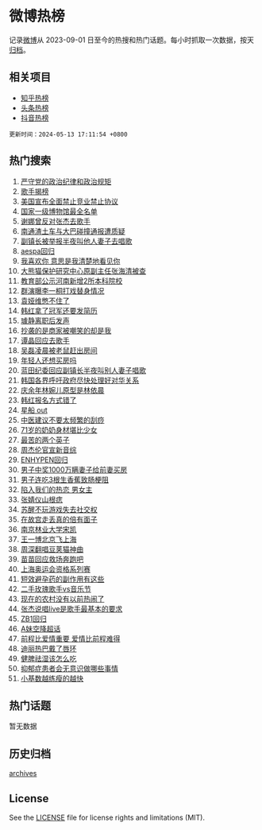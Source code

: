 # 微博热榜

记录[微博](https://www.weibo.com)从 2023-09-01 日至今的热搜和热门话题。每小时抓取一次数据，按天[归档](archives)。

## 相关项目

- [知乎热榜](https://github.com/hotarchive/zhihu)
- [头条热榜](https://github.com/hotarchive/toutiao)
- [抖音热榜](https://github.com/hotarchive/douyin)


`更新时间：2024-05-13 17:11:54 +0800`

## 热门搜索

1. [严守党的政治纪律和政治规矩](https://m.weibo.cn/search?containerid=100103type%3D1%26t%3D10%26q%3D%23%E4%B8%A5%E5%AE%88%E5%85%9A%E7%9A%84%E6%94%BF%E6%B2%BB%E7%BA%AA%E5%BE%8B%E5%92%8C%E6%94%BF%E6%B2%BB%E8%A7%84%E7%9F%A9%23&stream_entry_id=51&isnewpage=1&extparam=seat%3D1%26pos%3D0%26filter_type%3Drealtimehot%26stream_entry_id%3D51%26c_type%3D51%26dgr%3D0%26q%3D%2523%25E4%25B8%25A5%25E5%25AE%2588%25E5%2585%259A%25E7%259A%2584%25E6%2594%25BF%25E6%25B2%25BB%25E7%25BA%25AA%25E5%25BE%258B%25E5%2592%258C%25E6%2594%25BF%25E6%25B2%25BB%25E8%25A7%2584%25E7%259F%25A9%2523%26cate%3D10103%26display_time%3D1715591513%26pre_seqid%3D171559151350205550162)
1. [歌手揭榜](https://m.weibo.cn/search?containerid=100103type%3D1%26t%3D10%26q%3D%E6%AD%8C%E6%89%8B%E6%8F%AD%E6%A6%9C&stream_entry_id=31&isnewpage=1&extparam=seat%3D1%26band_rank%3D1%26filter_type%3Drealtimehot%26q%3D%25E6%25AD%258C%25E6%2589%258B%25E6%258F%25AD%25E6%25A6%259C%26dgr%3D0%26cate%3D5001%26flag%3D1%26stream_entry_id%3D31%26pos%3D0%26realpos%3D1%26c_type%3D31%26lcate%3D5001%26display_time%3D1715591513%26pre_seqid%3D171559151350205550162)
1. [美国宣布全面禁止竞业禁止协议](https://m.weibo.cn/search?containerid=100103type%3D1%26t%3D10%26q%3D%23%E7%BE%8E%E5%9B%BD%E5%AE%A3%E5%B8%83%E5%85%A8%E9%9D%A2%E7%A6%81%E6%AD%A2%E7%AB%9E%E4%B8%9A%E7%A6%81%E6%AD%A2%E5%8D%8F%E8%AE%AE%23&stream_entry_id=31&isnewpage=1&extparam=seat%3D1%26band_rank%3D2%26filter_type%3Drealtimehot%26q%3D%2523%25E7%25BE%258E%25E5%259B%25BD%25E5%25AE%25A3%25E5%25B8%2583%25E5%2585%25A8%25E9%259D%25A2%25E7%25A6%2581%25E6%25AD%25A2%25E7%25AB%259E%25E4%25B8%259A%25E7%25A6%2581%25E6%25AD%25A2%25E5%258D%258F%25E8%25AE%25AE%2523%26dgr%3D0%26cate%3D5001%26flag%3D1%26stream_entry_id%3D31%26pos%3D1%26realpos%3D2%26c_type%3D31%26lcate%3D5001%26display_time%3D1715591513%26pre_seqid%3D171559151350205550162)
1. [国家一级博物馆最全名单](https://m.weibo.cn/search?containerid=100103type%3D1%26t%3D10%26q%3D%23%E5%9B%BD%E5%AE%B6%E4%B8%80%E7%BA%A7%E5%8D%9A%E7%89%A9%E9%A6%86%E6%9C%80%E5%85%A8%E5%90%8D%E5%8D%95%23&stream_entry_id=31&isnewpage=1&extparam=seat%3D1%26band_rank%3D3%26filter_type%3Drealtimehot%26q%3D%2523%25E5%259B%25BD%25E5%25AE%25B6%25E4%25B8%2580%25E7%25BA%25A7%25E5%258D%259A%25E7%2589%25A9%25E9%25A6%2586%25E6%259C%2580%25E5%2585%25A8%25E5%2590%258D%25E5%258D%2595%2523%26dgr%3D0%26cate%3D5001%26flag%3D1%26stream_entry_id%3D31%26pos%3D2%26realpos%3D3%26c_type%3D31%26lcate%3D5001%26display_time%3D1715591513%26pre_seqid%3D171559151350205550162)
1. [谢娜曾反对张杰去歌手](https://m.weibo.cn/search?containerid=100103type%3D1%26t%3D10%26q%3D%23%E8%B0%A2%E5%A8%9C%E6%9B%BE%E5%8F%8D%E5%AF%B9%E5%BC%A0%E6%9D%B0%E5%8E%BB%E6%AD%8C%E6%89%8B%23&stream_entry_id=31&isnewpage=1&extparam=seat%3D1%26band_rank%3D4%26filter_type%3Drealtimehot%26q%3D%2523%25E8%25B0%25A2%25E5%25A8%259C%25E6%259B%25BE%25E5%258F%258D%25E5%25AF%25B9%25E5%25BC%25A0%25E6%259D%25B0%25E5%258E%25BB%25E6%25AD%258C%25E6%2589%258B%2523%26dgr%3D0%26cate%3D5001%26flag%3D16%26stream_entry_id%3D31%26pos%3D3%26realpos%3D4%26c_type%3D31%26lcate%3D5001%26display_time%3D1715591513%26pre_seqid%3D171559151350205550162)
1. [南通渣土车与大巴碰撞通报遭质疑](https://m.weibo.cn/search?containerid=100103type%3D1%26t%3D10%26q%3D%23%E5%8D%97%E9%80%9A%E6%B8%A3%E5%9C%9F%E8%BD%A6%E4%B8%8E%E5%A4%A7%E5%B7%B4%E7%A2%B0%E6%92%9E%E9%80%9A%E6%8A%A5%E9%81%AD%E8%B4%A8%E7%96%91%23&stream_entry_id=31&isnewpage=1&extparam=seat%3D1%26band_rank%3D5%26filter_type%3Drealtimehot%26q%3D%2523%25E5%258D%2597%25E9%2580%259A%25E6%25B8%25A3%25E5%259C%259F%25E8%25BD%25A6%25E4%25B8%258E%25E5%25A4%25A7%25E5%25B7%25B4%25E7%25A2%25B0%25E6%2592%259E%25E9%2580%259A%25E6%258A%25A5%25E9%2581%25AD%25E8%25B4%25A8%25E7%2596%2591%2523%26dgr%3D0%26cate%3D5001%26flag%3D1%26stream_entry_id%3D31%26pos%3D4%26realpos%3D5%26c_type%3D31%26lcate%3D5001%26display_time%3D1715591513%26pre_seqid%3D171559151350205550162)
1. [副镇长被举报半夜叫他人妻子去唱歌](https://m.weibo.cn/search?containerid=100103type%3D1%26t%3D10%26q%3D%23%E5%89%AF%E9%95%87%E9%95%BF%E8%A2%AB%E4%B8%BE%E6%8A%A5%E5%8D%8A%E5%A4%9C%E5%8F%AB%E4%BB%96%E4%BA%BA%E5%A6%BB%E5%AD%90%E5%8E%BB%E5%94%B1%E6%AD%8C%23&stream_entry_id=31&isnewpage=1&extparam=seat%3D1%26band_rank%3D6%26filter_type%3Drealtimehot%26q%3D%2523%25E5%2589%25AF%25E9%2595%2587%25E9%2595%25BF%25E8%25A2%25AB%25E4%25B8%25BE%25E6%258A%25A5%25E5%258D%258A%25E5%25A4%259C%25E5%258F%25AB%25E4%25BB%2596%25E4%25BA%25BA%25E5%25A6%25BB%25E5%25AD%2590%25E5%258E%25BB%25E5%2594%25B1%25E6%25AD%258C%2523%26dgr%3D0%26cate%3D5001%26flag%3D0%26stream_entry_id%3D31%26pos%3D5%26realpos%3D6%26c_type%3D31%26lcate%3D5001%26display_time%3D1715591513%26pre_seqid%3D171559151350205550162)
1. [aespa回归](https://m.weibo.cn/search?containerid=100103type%3D1%26t%3D10%26q%3Daespa%E5%9B%9E%E5%BD%92&stream_entry_id=31&isnewpage=1&extparam=seat%3D1%26band_rank%3D7%26filter_type%3Drealtimehot%26q%3Daespa%25E5%259B%259E%25E5%25BD%2592%26dgr%3D0%26cate%3D5001%26flag%3D1%26stream_entry_id%3D31%26pos%3D6%26realpos%3D7%26c_type%3D31%26lcate%3D5001%26display_time%3D1715591513%26pre_seqid%3D171559151350205550162)
1. [我喜欢你 意思是我清楚地看见你](https://m.weibo.cn/search?containerid=100103type%3D1%26t%3D10%26q%3D%E6%88%91%E5%96%9C%E6%AC%A2%E4%BD%A0+%E6%84%8F%E6%80%9D%E6%98%AF%E6%88%91%E6%B8%85%E6%A5%9A%E5%9C%B0%E7%9C%8B%E8%A7%81%E4%BD%A0&stream_entry_id=31&isnewpage=1&extparam=seat%3D1%26band_rank%3D8%26filter_type%3Drealtimehot%26q%3D%25E6%2588%2591%25E5%2596%259C%25E6%25AC%25A2%25E4%25BD%25A0%2520%25E6%2584%258F%25E6%2580%259D%25E6%2598%25AF%25E6%2588%2591%25E6%25B8%2585%25E6%25A5%259A%25E5%259C%25B0%25E7%259C%258B%25E8%25A7%2581%25E4%25BD%25A0%26dgr%3D0%26cate%3D5001%26flag%3D1%26stream_entry_id%3D31%26pos%3D7%26realpos%3D8%26c_type%3D31%26lcate%3D5001%26display_time%3D1715591513%26pre_seqid%3D171559151350205550162)
1. [大熊猫保护研究中心原副主任张海清被查](https://m.weibo.cn/search?containerid=100103type%3D1%26t%3D10%26q%3D%23%E5%A4%A7%E7%86%8A%E7%8C%AB%E4%BF%9D%E6%8A%A4%E7%A0%94%E7%A9%B6%E4%B8%AD%E5%BF%83%E5%8E%9F%E5%89%AF%E4%B8%BB%E4%BB%BB%E5%BC%A0%E6%B5%B7%E6%B8%85%E8%A2%AB%E6%9F%A5%23&stream_entry_id=31&isnewpage=1&extparam=seat%3D1%26band_rank%3D9%26filter_type%3Drealtimehot%26q%3D%2523%25E5%25A4%25A7%25E7%2586%258A%25E7%258C%25AB%25E4%25BF%259D%25E6%258A%25A4%25E7%25A0%2594%25E7%25A9%25B6%25E4%25B8%25AD%25E5%25BF%2583%25E5%258E%259F%25E5%2589%25AF%25E4%25B8%25BB%25E4%25BB%25BB%25E5%25BC%25A0%25E6%25B5%25B7%25E6%25B8%2585%25E8%25A2%25AB%25E6%259F%25A5%2523%26dgr%3D0%26cate%3D5001%26flag%3D1%26stream_entry_id%3D31%26pos%3D8%26realpos%3D9%26c_type%3D31%26lcate%3D5001%26display_time%3D1715591513%26pre_seqid%3D171559151350205550162)
1. [教育部公示河南新增2所本科院校](https://m.weibo.cn/search?containerid=100103type%3D1%26t%3D10%26q%3D%23%E6%95%99%E8%82%B2%E9%83%A8%E5%85%AC%E7%A4%BA%E6%B2%B3%E5%8D%97%E6%96%B0%E5%A2%9E2%E6%89%80%E6%9C%AC%E7%A7%91%E9%99%A2%E6%A0%A1%23&stream_entry_id=31&isnewpage=1&extparam=seat%3D1%26band_rank%3D10%26filter_type%3Drealtimehot%26q%3D%2523%25E6%2595%2599%25E8%2582%25B2%25E9%2583%25A8%25E5%2585%25AC%25E7%25A4%25BA%25E6%25B2%25B3%25E5%258D%2597%25E6%2596%25B0%25E5%25A2%259E2%25E6%2589%2580%25E6%259C%25AC%25E7%25A7%2591%25E9%2599%25A2%25E6%25A0%25A1%2523%26dgr%3D0%26cate%3D5001%26flag%3D32768%26stream_entry_id%3D31%26pos%3D9%26realpos%3D10%26c_type%3D31%26lcate%3D5001%26display_time%3D1715591513%26pre_seqid%3D171559151350205550162)
1. [群演曝李一桐打戏替身情况](https://m.weibo.cn/search?containerid=100103type%3D1%26t%3D10%26q%3D%23%E7%BE%A4%E6%BC%94%E6%9B%9D%E6%9D%8E%E4%B8%80%E6%A1%90%E6%89%93%E6%88%8F%E6%9B%BF%E8%BA%AB%E6%83%85%E5%86%B5%23&stream_entry_id=31&isnewpage=1&extparam=seat%3D1%26band_rank%3D11%26filter_type%3Drealtimehot%26q%3D%2523%25E7%25BE%25A4%25E6%25BC%2594%25E6%259B%259D%25E6%259D%258E%25E4%25B8%2580%25E6%25A1%2590%25E6%2589%2593%25E6%2588%258F%25E6%259B%25BF%25E8%25BA%25AB%25E6%2583%2585%25E5%2586%25B5%2523%26dgr%3D0%26cate%3D5001%26flag%3D1%26stream_entry_id%3D31%26pos%3D10%26realpos%3D11%26c_type%3D31%26lcate%3D5001%26display_time%3D1715591513%26pre_seqid%3D171559151350205550162)
1. [袁娅维憋不住了](https://m.weibo.cn/search?containerid=100103type%3D1%26t%3D10%26q%3D%E8%A2%81%E5%A8%85%E7%BB%B4%E6%86%8B%E4%B8%8D%E4%BD%8F%E4%BA%86&stream_entry_id=31&isnewpage=1&extparam=seat%3D1%26band_rank%3D12%26filter_type%3Drealtimehot%26q%3D%25E8%25A2%2581%25E5%25A8%2585%25E7%25BB%25B4%25E6%2586%258B%25E4%25B8%258D%25E4%25BD%258F%25E4%25BA%2586%26dgr%3D0%26cate%3D5001%26flag%3D1%26stream_entry_id%3D31%26pos%3D11%26realpos%3D12%26c_type%3D31%26lcate%3D5001%26display_time%3D1715591513%26pre_seqid%3D171559151350205550162)
1. [韩红拿了冠军还要发简历](https://m.weibo.cn/search?containerid=100103type%3D1%26t%3D10%26q%3D%23%E9%9F%A9%E7%BA%A2%E6%8B%BF%E4%BA%86%E5%86%A0%E5%86%9B%E8%BF%98%E8%A6%81%E5%8F%91%E7%AE%80%E5%8E%86%23&stream_entry_id=31&isnewpage=1&extparam=seat%3D1%26band_rank%3D13%26filter_type%3Drealtimehot%26q%3D%2523%25E9%259F%25A9%25E7%25BA%25A2%25E6%258B%25BF%25E4%25BA%2586%25E5%2586%25A0%25E5%2586%259B%25E8%25BF%2598%25E8%25A6%2581%25E5%258F%2591%25E7%25AE%2580%25E5%258E%2586%2523%26dgr%3D0%26cate%3D5001%26flag%3D1%26stream_entry_id%3D31%26pos%3D12%26realpos%3D13%26c_type%3D31%26lcate%3D5001%26display_time%3D1715591513%26pre_seqid%3D171559151350205550162)
1. [璩静离职后发声](https://m.weibo.cn/search?containerid=100103type%3D1%26t%3D10%26q%3D%23%E7%92%A9%E9%9D%99%E7%A6%BB%E8%81%8C%E5%90%8E%E5%8F%91%E5%A3%B0%23&stream_entry_id=31&isnewpage=1&extparam=seat%3D1%26band_rank%3D14%26filter_type%3Drealtimehot%26q%3D%2523%25E7%2592%25A9%25E9%259D%2599%25E7%25A6%25BB%25E8%2581%258C%25E5%2590%258E%25E5%258F%2591%25E5%25A3%25B0%2523%26dgr%3D0%26cate%3D5001%26flag%3D1%26stream_entry_id%3D31%26pos%3D13%26realpos%3D14%26c_type%3D31%26lcate%3D5001%26display_time%3D1715591513%26pre_seqid%3D171559151350205550162)
1. [抄袭的是商家被嘲笑的却是我](https://m.weibo.cn/search?containerid=100103type%3D1%26t%3D10%26q%3D%23%E6%8A%84%E8%A2%AD%E7%9A%84%E6%98%AF%E5%95%86%E5%AE%B6%E8%A2%AB%E5%98%B2%E7%AC%91%E7%9A%84%E5%8D%B4%E6%98%AF%E6%88%91%23&stream_entry_id=31&isnewpage=1&extparam=seat%3D1%26band_rank%3D15%26filter_type%3Drealtimehot%26q%3D%2523%25E6%258A%2584%25E8%25A2%25AD%25E7%259A%2584%25E6%2598%25AF%25E5%2595%2586%25E5%25AE%25B6%25E8%25A2%25AB%25E5%2598%25B2%25E7%25AC%2591%25E7%259A%2584%25E5%258D%25B4%25E6%2598%25AF%25E6%2588%2591%2523%26dgr%3D0%26cate%3D5001%26flag%3D1%26stream_entry_id%3D31%26pos%3D14%26realpos%3D15%26c_type%3D31%26lcate%3D5001%26display_time%3D1715591513%26pre_seqid%3D171559151350205550162)
1. [谭晶回应去歌手](https://m.weibo.cn/search?containerid=100103type%3D1%26t%3D10%26q%3D%23%E8%B0%AD%E6%99%B6%E5%9B%9E%E5%BA%94%E5%8E%BB%E6%AD%8C%E6%89%8B%23&stream_entry_id=31&isnewpage=1&extparam=seat%3D1%26band_rank%3D16%26filter_type%3Drealtimehot%26q%3D%2523%25E8%25B0%25AD%25E6%2599%25B6%25E5%259B%259E%25E5%25BA%2594%25E5%258E%25BB%25E6%25AD%258C%25E6%2589%258B%2523%26dgr%3D0%26cate%3D5001%26flag%3D2%26stream_entry_id%3D31%26pos%3D15%26realpos%3D16%26c_type%3D31%26lcate%3D5001%26display_time%3D1715591513%26pre_seqid%3D171559151350205550162)
1. [吴磊凌晨被老鼠赶出房间](https://m.weibo.cn/search?containerid=100103type%3D1%26t%3D10%26q%3D%23%E5%90%B4%E7%A3%8A%E5%87%8C%E6%99%A8%E8%A2%AB%E8%80%81%E9%BC%A0%E8%B5%B6%E5%87%BA%E6%88%BF%E9%97%B4%23&stream_entry_id=31&isnewpage=1&extparam=seat%3D1%26band_rank%3D17%26filter_type%3Drealtimehot%26q%3D%2523%25E5%2590%25B4%25E7%25A3%258A%25E5%2587%258C%25E6%2599%25A8%25E8%25A2%25AB%25E8%2580%2581%25E9%25BC%25A0%25E8%25B5%25B6%25E5%2587%25BA%25E6%2588%25BF%25E9%2597%25B4%2523%26dgr%3D0%26cate%3D5001%26flag%3D1%26stream_entry_id%3D31%26pos%3D16%26realpos%3D17%26c_type%3D31%26lcate%3D5001%26display_time%3D1715591513%26pre_seqid%3D171559151350205550162)
1. [年轻人还想买房吗](https://m.weibo.cn/search?containerid=100103type%3D1%26t%3D10%26q%3D%23%E5%B9%B4%E8%BD%BB%E4%BA%BA%E8%BF%98%E6%83%B3%E4%B9%B0%E6%88%BF%E5%90%97%23&stream_entry_id=31&isnewpage=1&extparam=seat%3D1%26band_rank%3D18%26filter_type%3Drealtimehot%26q%3D%2523%25E5%25B9%25B4%25E8%25BD%25BB%25E4%25BA%25BA%25E8%25BF%2598%25E6%2583%25B3%25E4%25B9%25B0%25E6%2588%25BF%25E5%2590%2597%2523%26dgr%3D0%26cate%3D5001%26flag%3D0%26stream_entry_id%3D31%26pos%3D17%26realpos%3D18%26c_type%3D31%26lcate%3D5001%26display_time%3D1715591513%26pre_seqid%3D171559151350205550162)
1. [蓝田纪委回应副镇长半夜叫别人妻子唱歌](https://m.weibo.cn/search?containerid=100103type%3D1%26t%3D10%26q%3D%23%E8%93%9D%E7%94%B0%E7%BA%AA%E5%A7%94%E5%9B%9E%E5%BA%94%E5%89%AF%E9%95%87%E9%95%BF%E5%8D%8A%E5%A4%9C%E5%8F%AB%E5%88%AB%E4%BA%BA%E5%A6%BB%E5%AD%90%E5%94%B1%E6%AD%8C%23&stream_entry_id=31&isnewpage=1&extparam=seat%3D1%26band_rank%3D19%26filter_type%3Drealtimehot%26q%3D%2523%25E8%2593%259D%25E7%2594%25B0%25E7%25BA%25AA%25E5%25A7%2594%25E5%259B%259E%25E5%25BA%2594%25E5%2589%25AF%25E9%2595%2587%25E9%2595%25BF%25E5%258D%258A%25E5%25A4%259C%25E5%258F%25AB%25E5%2588%25AB%25E4%25BA%25BA%25E5%25A6%25BB%25E5%25AD%2590%25E5%2594%25B1%25E6%25AD%258C%2523%26dgr%3D0%26cate%3D5001%26flag%3D1%26stream_entry_id%3D31%26pos%3D18%26realpos%3D19%26c_type%3D31%26lcate%3D5001%26display_time%3D1715591513%26pre_seqid%3D171559151350205550162)
1. [韩国各界呼吁政府尽快处理好对华关系](https://m.weibo.cn/search?containerid=100103type%3D1%26t%3D10%26q%3D%23%E9%9F%A9%E5%9B%BD%E5%90%84%E7%95%8C%E5%91%BC%E5%90%81%E6%94%BF%E5%BA%9C%E5%B0%BD%E5%BF%AB%E5%A4%84%E7%90%86%E5%A5%BD%E5%AF%B9%E5%8D%8E%E5%85%B3%E7%B3%BB%23&stream_entry_id=31&isnewpage=1&extparam=seat%3D1%26band_rank%3D20%26filter_type%3Drealtimehot%26q%3D%2523%25E9%259F%25A9%25E5%259B%25BD%25E5%2590%2584%25E7%2595%258C%25E5%2591%25BC%25E5%2590%2581%25E6%2594%25BF%25E5%25BA%259C%25E5%25B0%25BD%25E5%25BF%25AB%25E5%25A4%2584%25E7%2590%2586%25E5%25A5%25BD%25E5%25AF%25B9%25E5%258D%258E%25E5%2585%25B3%25E7%25B3%25BB%2523%26dgr%3D0%26cate%3D5001%26flag%3D0%26stream_entry_id%3D31%26pos%3D19%26realpos%3D20%26c_type%3D31%26lcate%3D5001%26display_time%3D1715591513%26pre_seqid%3D171559151350205550162)
1. [庆余年林婉儿原型是林依晨](https://m.weibo.cn/search?containerid=100103type%3D1%26t%3D10%26q%3D%23%E5%BA%86%E4%BD%99%E5%B9%B4%E6%9E%97%E5%A9%89%E5%84%BF%E5%8E%9F%E5%9E%8B%E6%98%AF%E6%9E%97%E4%BE%9D%E6%99%A8%23&stream_entry_id=31&isnewpage=1&extparam=seat%3D1%26band_rank%3D21%26filter_type%3Drealtimehot%26q%3D%2523%25E5%25BA%2586%25E4%25BD%2599%25E5%25B9%25B4%25E6%259E%2597%25E5%25A9%2589%25E5%2584%25BF%25E5%258E%259F%25E5%259E%258B%25E6%2598%25AF%25E6%259E%2597%25E4%25BE%259D%25E6%2599%25A8%2523%26dgr%3D0%26cate%3D5001%26flag%3D0%26stream_entry_id%3D31%26pos%3D20%26realpos%3D21%26c_type%3D31%26lcate%3D5001%26display_time%3D1715591513%26pre_seqid%3D171559151350205550162)
1. [韩红报名方式错了](https://m.weibo.cn/search?containerid=100103type%3D1%26t%3D10%26q%3D%23%E9%9F%A9%E7%BA%A2%E6%8A%A5%E5%90%8D%E6%96%B9%E5%BC%8F%E9%94%99%E4%BA%86%23&stream_entry_id=31&isnewpage=1&extparam=seat%3D1%26band_rank%3D22%26filter_type%3Drealtimehot%26q%3D%2523%25E9%259F%25A9%25E7%25BA%25A2%25E6%258A%25A5%25E5%2590%258D%25E6%2596%25B9%25E5%25BC%258F%25E9%2594%2599%25E4%25BA%2586%2523%26dgr%3D0%26cate%3D5001%26flag%3D2%26stream_entry_id%3D31%26pos%3D21%26realpos%3D22%26c_type%3D31%26lcate%3D5001%26display_time%3D1715591513%26pre_seqid%3D171559151350205550162)
1. [星船 out](https://m.weibo.cn/search?containerid=100103type%3D1%26t%3D10%26q%3D%E6%98%9F%E8%88%B9+out&stream_entry_id=31&isnewpage=1&extparam=seat%3D1%26band_rank%3D23%26filter_type%3Drealtimehot%26q%3D%25E6%2598%259F%25E8%2588%25B9%2520out%26dgr%3D0%26cate%3D5001%26flag%3D1%26stream_entry_id%3D31%26pos%3D22%26realpos%3D23%26c_type%3D31%26lcate%3D5001%26display_time%3D1715591513%26pre_seqid%3D171559151350205550162)
1. [中医建议不要太频繁的刮痧](https://m.weibo.cn/search?containerid=100103type%3D1%26t%3D10%26q%3D%23%E4%B8%AD%E5%8C%BB%E5%BB%BA%E8%AE%AE%E4%B8%8D%E8%A6%81%E5%A4%AA%E9%A2%91%E7%B9%81%E7%9A%84%E5%88%AE%E7%97%A7%23&stream_entry_id=31&isnewpage=1&extparam=seat%3D1%26band_rank%3D24%26filter_type%3Drealtimehot%26q%3D%2523%25E4%25B8%25AD%25E5%258C%25BB%25E5%25BB%25BA%25E8%25AE%25AE%25E4%25B8%258D%25E8%25A6%2581%25E5%25A4%25AA%25E9%25A2%2591%25E7%25B9%2581%25E7%259A%2584%25E5%2588%25AE%25E7%2597%25A7%2523%26dgr%3D0%26cate%3D5001%26flag%3D1%26stream_entry_id%3D31%26pos%3D23%26realpos%3D24%26c_type%3D31%26lcate%3D5001%26display_time%3D1715591513%26pre_seqid%3D171559151350205550162)
1. [71岁的奶奶身材堪比少女](https://m.weibo.cn/search?containerid=100103type%3D1%26t%3D10%26q%3D%2371%E5%B2%81%E7%9A%84%E5%A5%B6%E5%A5%B6%E8%BA%AB%E6%9D%90%E5%A0%AA%E6%AF%94%E5%B0%91%E5%A5%B3%23&stream_entry_id=31&isnewpage=1&extparam=seat%3D1%26band_rank%3D25%26filter_type%3Drealtimehot%26q%3D%252371%25E5%25B2%2581%25E7%259A%2584%25E5%25A5%25B6%25E5%25A5%25B6%25E8%25BA%25AB%25E6%259D%2590%25E5%25A0%25AA%25E6%25AF%2594%25E5%25B0%2591%25E5%25A5%25B3%2523%26dgr%3D0%26cate%3D5001%26flag%3D0%26stream_entry_id%3D31%26pos%3D24%26realpos%3D25%26c_type%3D31%26lcate%3D5001%26display_time%3D1715591513%26pre_seqid%3D171559151350205550162)
1. [最苦的两个英子](https://m.weibo.cn/search?containerid=100103type%3D1%26t%3D10%26q%3D%23%E6%9C%80%E8%8B%A6%E7%9A%84%E4%B8%A4%E4%B8%AA%E8%8B%B1%E5%AD%90%23&stream_entry_id=31&isnewpage=1&extparam=seat%3D1%26band_rank%3D26%26filter_type%3Drealtimehot%26q%3D%2523%25E6%259C%2580%25E8%258B%25A6%25E7%259A%2584%25E4%25B8%25A4%25E4%25B8%25AA%25E8%258B%25B1%25E5%25AD%2590%2523%26dgr%3D0%26cate%3D5001%26flag%3D1%26stream_entry_id%3D31%26pos%3D25%26realpos%3D26%26c_type%3D31%26lcate%3D5001%26display_time%3D1715591513%26pre_seqid%3D171559151350205550162)
1. [周杰伦官宣新音综](https://m.weibo.cn/search?containerid=100103type%3D1%26t%3D10%26q%3D%23%E5%91%A8%E6%9D%B0%E4%BC%A6%E5%AE%98%E5%AE%A3%E6%96%B0%E9%9F%B3%E7%BB%BC%23&stream_entry_id=31&isnewpage=1&extparam=seat%3D1%26band_rank%3D27%26filter_type%3Drealtimehot%26q%3D%2523%25E5%2591%25A8%25E6%259D%25B0%25E4%25BC%25A6%25E5%25AE%2598%25E5%25AE%25A3%25E6%2596%25B0%25E9%259F%25B3%25E7%25BB%25BC%2523%26dgr%3D0%26cate%3D5001%26flag%3D0%26stream_entry_id%3D31%26pos%3D26%26realpos%3D27%26c_type%3D31%26lcate%3D5001%26display_time%3D1715591513%26pre_seqid%3D171559151350205550162)
1. [ENHYPEN回归](https://m.weibo.cn/search?containerid=100103type%3D1%26t%3D10%26q%3DENHYPEN%E5%9B%9E%E5%BD%92&stream_entry_id=31&isnewpage=1&extparam=seat%3D1%26band_rank%3D28%26filter_type%3Drealtimehot%26q%3DENHYPEN%25E5%259B%259E%25E5%25BD%2592%26dgr%3D0%26cate%3D5001%26flag%3D1%26stream_entry_id%3D31%26pos%3D27%26realpos%3D28%26c_type%3D31%26lcate%3D5001%26display_time%3D1715591513%26pre_seqid%3D171559151350205550162)
1. [男子中奖1000万瞒妻子给前妻买房](https://m.weibo.cn/search?containerid=100103type%3D1%26t%3D10%26q%3D%23%E7%94%B7%E5%AD%90%E4%B8%AD%E5%A5%961000%E4%B8%87%E7%9E%92%E5%A6%BB%E5%AD%90%E7%BB%99%E5%89%8D%E5%A6%BB%E4%B9%B0%E6%88%BF%23&stream_entry_id=31&isnewpage=1&extparam=seat%3D1%26band_rank%3D29%26filter_type%3Drealtimehot%26q%3D%2523%25E7%2594%25B7%25E5%25AD%2590%25E4%25B8%25AD%25E5%25A5%25961000%25E4%25B8%2587%25E7%259E%2592%25E5%25A6%25BB%25E5%25AD%2590%25E7%25BB%2599%25E5%2589%258D%25E5%25A6%25BB%25E4%25B9%25B0%25E6%2588%25BF%2523%26dgr%3D0%26cate%3D5001%26flag%3D0%26stream_entry_id%3D31%26pos%3D28%26realpos%3D29%26c_type%3D31%26lcate%3D5001%26display_time%3D1715591513%26pre_seqid%3D171559151350205550162)
1. [男子连吃3根生香蕉致肠梗阻](https://m.weibo.cn/search?containerid=100103type%3D1%26t%3D10%26q%3D%23%E7%94%B7%E5%AD%90%E8%BF%9E%E5%90%833%E6%A0%B9%E7%94%9F%E9%A6%99%E8%95%89%E8%87%B4%E8%82%A0%E6%A2%97%E9%98%BB%23&stream_entry_id=31&isnewpage=1&extparam=seat%3D1%26band_rank%3D30%26filter_type%3Drealtimehot%26q%3D%2523%25E7%2594%25B7%25E5%25AD%2590%25E8%25BF%259E%25E5%2590%25833%25E6%25A0%25B9%25E7%2594%259F%25E9%25A6%2599%25E8%2595%2589%25E8%2587%25B4%25E8%2582%25A0%25E6%25A2%2597%25E9%2598%25BB%2523%26dgr%3D0%26cate%3D5001%26flag%3D0%26stream_entry_id%3D31%26pos%3D29%26realpos%3D30%26c_type%3D31%26lcate%3D5001%26display_time%3D1715591513%26pre_seqid%3D171559151350205550162)
1. [陷入我们的热恋 男女主](https://m.weibo.cn/search?containerid=100103type%3D1%26t%3D10%26q%3D%E9%99%B7%E5%85%A5%E6%88%91%E4%BB%AC%E7%9A%84%E7%83%AD%E6%81%8B+%E7%94%B7%E5%A5%B3%E4%B8%BB&stream_entry_id=31&isnewpage=1&extparam=seat%3D1%26band_rank%3D31%26filter_type%3Drealtimehot%26q%3D%25E9%2599%25B7%25E5%2585%25A5%25E6%2588%2591%25E4%25BB%25AC%25E7%259A%2584%25E7%2583%25AD%25E6%2581%258B%2520%25E7%2594%25B7%25E5%25A5%25B3%25E4%25B8%25BB%26dgr%3D0%26cate%3D5001%26flag%3D1%26stream_entry_id%3D31%26pos%3D30%26realpos%3D31%26c_type%3D31%26lcate%3D5001%26display_time%3D1715591513%26pre_seqid%3D171559151350205550162)
1. [张婧仪山根痣](https://m.weibo.cn/search?containerid=100103type%3D1%26t%3D10%26q%3D%23%E5%BC%A0%E5%A9%A7%E4%BB%AA%E5%B1%B1%E6%A0%B9%E7%97%A3%23&stream_entry_id=31&isnewpage=1&extparam=seat%3D1%26band_rank%3D32%26filter_type%3Drealtimehot%26q%3D%2523%25E5%25BC%25A0%25E5%25A9%25A7%25E4%25BB%25AA%25E5%25B1%25B1%25E6%25A0%25B9%25E7%2597%25A3%2523%26dgr%3D0%26cate%3D5001%26flag%3D0%26stream_entry_id%3D31%26pos%3D31%26realpos%3D32%26c_type%3D31%26lcate%3D5001%26display_time%3D1715591513%26pre_seqid%3D171559151350205550162)
1. [苏醒不玩游戏失去社交权](https://m.weibo.cn/search?containerid=100103type%3D1%26t%3D10%26q%3D%E8%8B%8F%E9%86%92%E4%B8%8D%E7%8E%A9%E6%B8%B8%E6%88%8F%E5%A4%B1%E5%8E%BB%E7%A4%BE%E4%BA%A4%E6%9D%83&stream_entry_id=31&isnewpage=1&extparam=seat%3D1%26band_rank%3D33%26filter_type%3Drealtimehot%26q%3D%25E8%258B%258F%25E9%2586%2592%25E4%25B8%258D%25E7%258E%25A9%25E6%25B8%25B8%25E6%2588%258F%25E5%25A4%25B1%25E5%258E%25BB%25E7%25A4%25BE%25E4%25BA%25A4%25E6%259D%2583%26dgr%3D0%26cate%3D5001%26flag%3D1%26stream_entry_id%3D31%26pos%3D32%26realpos%3D33%26c_type%3D31%26lcate%3D5001%26display_time%3D1715591513%26pre_seqid%3D171559151350205550162)
1. [在故宫走丢真的倍有面子](https://m.weibo.cn/search?containerid=100103type%3D1%26t%3D10%26q%3D%E5%9C%A8%E6%95%85%E5%AE%AB%E8%B5%B0%E4%B8%A2%E7%9C%9F%E7%9A%84%E5%80%8D%E6%9C%89%E9%9D%A2%E5%AD%90&stream_entry_id=31&isnewpage=1&extparam=seat%3D1%26band_rank%3D34%26filter_type%3Drealtimehot%26q%3D%25E5%259C%25A8%25E6%2595%2585%25E5%25AE%25AB%25E8%25B5%25B0%25E4%25B8%25A2%25E7%259C%259F%25E7%259A%2584%25E5%2580%258D%25E6%259C%2589%25E9%259D%25A2%25E5%25AD%2590%26dgr%3D0%26cate%3D5001%26flag%3D1%26stream_entry_id%3D31%26pos%3D33%26realpos%3D34%26c_type%3D31%26lcate%3D5001%26display_time%3D1715591513%26pre_seqid%3D171559151350205550162)
1. [南京林业大学宋凯](https://m.weibo.cn/search?containerid=100103type%3D1%26t%3D10%26q%3D%23%E5%8D%97%E4%BA%AC%E6%9E%97%E4%B8%9A%E5%A4%A7%E5%AD%A6%E5%AE%8B%E5%87%AF%23&stream_entry_id=31&isnewpage=1&extparam=seat%3D1%26band_rank%3D35%26filter_type%3Drealtimehot%26q%3D%2523%25E5%258D%2597%25E4%25BA%25AC%25E6%259E%2597%25E4%25B8%259A%25E5%25A4%25A7%25E5%25AD%25A6%25E5%25AE%258B%25E5%2587%25AF%2523%26dgr%3D0%26cate%3D5001%26flag%3D0%26stream_entry_id%3D31%26pos%3D34%26realpos%3D35%26c_type%3D31%26lcate%3D5001%26display_time%3D1715591513%26pre_seqid%3D171559151350205550162)
1. [王一博北京飞上海](https://m.weibo.cn/search?containerid=100103type%3D1%26t%3D10%26q%3D%23%E7%8E%8B%E4%B8%80%E5%8D%9A%E5%8C%97%E4%BA%AC%E9%A3%9E%E4%B8%8A%E6%B5%B7%23&stream_entry_id=31&isnewpage=1&extparam=seat%3D1%26band_rank%3D36%26filter_type%3Drealtimehot%26q%3D%2523%25E7%258E%258B%25E4%25B8%2580%25E5%258D%259A%25E5%258C%2597%25E4%25BA%25AC%25E9%25A3%259E%25E4%25B8%258A%25E6%25B5%25B7%2523%26dgr%3D0%26cate%3D5001%26flag%3D1%26stream_entry_id%3D31%26pos%3D35%26realpos%3D36%26c_type%3D31%26lcate%3D5001%26display_time%3D1715591513%26pre_seqid%3D171559151350205550162)
1. [周深翻唱豆荚猫神曲](https://m.weibo.cn/search?containerid=100103type%3D1%26t%3D10%26q%3D%23%E5%91%A8%E6%B7%B1%E7%BF%BB%E5%94%B1%E8%B1%86%E8%8D%9A%E7%8C%AB%E7%A5%9E%E6%9B%B2%23&stream_entry_id=31&isnewpage=1&extparam=seat%3D1%26band_rank%3D37%26filter_type%3Drealtimehot%26q%3D%2523%25E5%2591%25A8%25E6%25B7%25B1%25E7%25BF%25BB%25E5%2594%25B1%25E8%25B1%2586%25E8%258D%259A%25E7%258C%25AB%25E7%25A5%259E%25E6%259B%25B2%2523%26dgr%3D0%26cate%3D5001%26flag%3D1%26stream_entry_id%3D31%26pos%3D36%26realpos%3D37%26c_type%3D31%26lcate%3D5001%26display_time%3D1715591513%26pre_seqid%3D171559151350205550162)
1. [苗苗回应救场奔跑吧](https://m.weibo.cn/search?containerid=100103type%3D1%26t%3D10%26q%3D%23%E8%8B%97%E8%8B%97%E5%9B%9E%E5%BA%94%E6%95%91%E5%9C%BA%E5%A5%94%E8%B7%91%E5%90%A7%23&stream_entry_id=31&isnewpage=1&extparam=seat%3D1%26band_rank%3D38%26filter_type%3Drealtimehot%26q%3D%2523%25E8%258B%2597%25E8%258B%2597%25E5%259B%259E%25E5%25BA%2594%25E6%2595%2591%25E5%259C%25BA%25E5%25A5%2594%25E8%25B7%2591%25E5%2590%25A7%2523%26dgr%3D0%26cate%3D5001%26flag%3D0%26stream_entry_id%3D31%26pos%3D37%26realpos%3D38%26c_type%3D31%26lcate%3D5001%26display_time%3D1715591513%26pre_seqid%3D171559151350205550162)
1. [上海奥运会资格系列赛](https://m.weibo.cn/search?containerid=100103type%3D1%26t%3D10%26q%3D%E4%B8%8A%E6%B5%B7%E5%A5%A5%E8%BF%90%E4%BC%9A%E8%B5%84%E6%A0%BC%E7%B3%BB%E5%88%97%E8%B5%9B&stream_entry_id=31&isnewpage=1&extparam=seat%3D1%26band_rank%3D39%26filter_type%3Drealtimehot%26q%3D%25E4%25B8%258A%25E6%25B5%25B7%25E5%25A5%25A5%25E8%25BF%2590%25E4%25BC%259A%25E8%25B5%2584%25E6%25A0%25BC%25E7%25B3%25BB%25E5%2588%2597%25E8%25B5%259B%26dgr%3D0%26cate%3D5001%26flag%3D1%26stream_entry_id%3D31%26pos%3D38%26realpos%3D39%26c_type%3D31%26lcate%3D5001%26display_time%3D1715591513%26pre_seqid%3D171559151350205550162)
1. [短效避孕药的副作用有这些](https://m.weibo.cn/search?containerid=100103type%3D1%26t%3D10%26q%3D%23%E7%9F%AD%E6%95%88%E9%81%BF%E5%AD%95%E8%8D%AF%E7%9A%84%E5%89%AF%E4%BD%9C%E7%94%A8%E6%9C%89%E8%BF%99%E4%BA%9B%23&stream_entry_id=31&isnewpage=1&extparam=seat%3D1%26band_rank%3D40%26filter_type%3Drealtimehot%26q%3D%2523%25E7%259F%25AD%25E6%2595%2588%25E9%2581%25BF%25E5%25AD%2595%25E8%258D%25AF%25E7%259A%2584%25E5%2589%25AF%25E4%25BD%259C%25E7%2594%25A8%25E6%259C%2589%25E8%25BF%2599%25E4%25BA%259B%2523%26dgr%3D0%26cate%3D5001%26flag%3D0%26stream_entry_id%3D31%26pos%3D39%26realpos%3D40%26c_type%3D31%26lcate%3D5001%26display_time%3D1715591513%26pre_seqid%3D171559151350205550162)
1. [二手玫瑰歌手vs音乐节](https://m.weibo.cn/search?containerid=100103type%3D1%26t%3D10%26q%3D%23%E4%BA%8C%E6%89%8B%E7%8E%AB%E7%91%B0%E6%AD%8C%E6%89%8Bvs%E9%9F%B3%E4%B9%90%E8%8A%82%23&stream_entry_id=31&isnewpage=1&extparam=seat%3D1%26band_rank%3D41%26filter_type%3Drealtimehot%26q%3D%2523%25E4%25BA%258C%25E6%2589%258B%25E7%258E%25AB%25E7%2591%25B0%25E6%25AD%258C%25E6%2589%258Bvs%25E9%259F%25B3%25E4%25B9%2590%25E8%258A%2582%2523%26dgr%3D0%26cate%3D5001%26flag%3D0%26stream_entry_id%3D31%26pos%3D40%26realpos%3D41%26c_type%3D31%26lcate%3D5001%26display_time%3D1715591513%26pre_seqid%3D171559151350205550162)
1. [现在的农村没有以前热闹了](https://m.weibo.cn/search?containerid=100103type%3D1%26t%3D10%26q%3D%23%E7%8E%B0%E5%9C%A8%E7%9A%84%E5%86%9C%E6%9D%91%E6%B2%A1%E6%9C%89%E4%BB%A5%E5%89%8D%E7%83%AD%E9%97%B9%E4%BA%86%23&stream_entry_id=31&isnewpage=1&extparam=seat%3D1%26band_rank%3D42%26filter_type%3Drealtimehot%26q%3D%2523%25E7%258E%25B0%25E5%259C%25A8%25E7%259A%2584%25E5%2586%259C%25E6%259D%2591%25E6%25B2%25A1%25E6%259C%2589%25E4%25BB%25A5%25E5%2589%258D%25E7%2583%25AD%25E9%2597%25B9%25E4%25BA%2586%2523%26dgr%3D0%26cate%3D5001%26flag%3D1%26stream_entry_id%3D31%26pos%3D41%26realpos%3D42%26c_type%3D31%26lcate%3D5001%26display_time%3D1715591513%26pre_seqid%3D171559151350205550162)
1. [张杰说唱live是歌手最基本的要求](https://m.weibo.cn/search?containerid=100103type%3D1%26t%3D10%26q%3D%23%E5%BC%A0%E6%9D%B0%E8%AF%B4%E5%94%B1live%E6%98%AF%E6%AD%8C%E6%89%8B%E6%9C%80%E5%9F%BA%E6%9C%AC%E7%9A%84%E8%A6%81%E6%B1%82%23&stream_entry_id=31&isnewpage=1&extparam=seat%3D1%26band_rank%3D43%26filter_type%3Drealtimehot%26q%3D%2523%25E5%25BC%25A0%25E6%259D%25B0%25E8%25AF%25B4%25E5%2594%25B1live%25E6%2598%25AF%25E6%25AD%258C%25E6%2589%258B%25E6%259C%2580%25E5%259F%25BA%25E6%259C%25AC%25E7%259A%2584%25E8%25A6%2581%25E6%25B1%2582%2523%26dgr%3D0%26cate%3D5001%26flag%3D0%26stream_entry_id%3D31%26pos%3D42%26realpos%3D43%26c_type%3D31%26lcate%3D5001%26display_time%3D1715591513%26pre_seqid%3D171559151350205550162)
1. [ZB1回归](https://m.weibo.cn/search?containerid=100103type%3D1%26t%3D10%26q%3DZB1%E5%9B%9E%E5%BD%92&stream_entry_id=31&isnewpage=1&extparam=seat%3D1%26band_rank%3D44%26filter_type%3Drealtimehot%26q%3DZB1%25E5%259B%259E%25E5%25BD%2592%26dgr%3D0%26cate%3D5001%26flag%3D1%26stream_entry_id%3D31%26pos%3D43%26realpos%3D44%26c_type%3D31%26lcate%3D5001%26display_time%3D1715591513%26pre_seqid%3D171559151350205550162)
1. [A妹空降超话](https://m.weibo.cn/search?containerid=100103type%3D1%26t%3D10%26q%3D%23A%E5%A6%B9%E7%A9%BA%E9%99%8D%E8%B6%85%E8%AF%9D%23&stream_entry_id=31&isnewpage=1&extparam=seat%3D1%26band_rank%3D45%26filter_type%3Drealtimehot%26q%3D%2523A%25E5%25A6%25B9%25E7%25A9%25BA%25E9%2599%258D%25E8%25B6%2585%25E8%25AF%259D%2523%26dgr%3D0%26cate%3D5001%26flag%3D0%26stream_entry_id%3D31%26pos%3D44%26realpos%3D45%26c_type%3D31%26lcate%3D5001%26display_time%3D1715591513%26pre_seqid%3D171559151350205550162)
1. [前程比爱情重要 爱情比前程难得](https://m.weibo.cn/search?containerid=100103type%3D1%26t%3D10%26q%3D%E5%89%8D%E7%A8%8B%E6%AF%94%E7%88%B1%E6%83%85%E9%87%8D%E8%A6%81+%E7%88%B1%E6%83%85%E6%AF%94%E5%89%8D%E7%A8%8B%E9%9A%BE%E5%BE%97&stream_entry_id=31&isnewpage=1&extparam=seat%3D1%26band_rank%3D46%26filter_type%3Drealtimehot%26q%3D%25E5%2589%258D%25E7%25A8%258B%25E6%25AF%2594%25E7%2588%25B1%25E6%2583%2585%25E9%2587%258D%25E8%25A6%2581%2520%25E7%2588%25B1%25E6%2583%2585%25E6%25AF%2594%25E5%2589%258D%25E7%25A8%258B%25E9%259A%25BE%25E5%25BE%2597%26dgr%3D0%26cate%3D5001%26flag%3D1%26stream_entry_id%3D31%26pos%3D45%26realpos%3D46%26c_type%3D31%26lcate%3D5001%26display_time%3D1715591513%26pre_seqid%3D171559151350205550162)
1. [迪丽热巴戴了唇环](https://m.weibo.cn/search?containerid=100103type%3D1%26t%3D10%26q%3D%23%E8%BF%AA%E4%B8%BD%E7%83%AD%E5%B7%B4%E6%88%B4%E4%BA%86%E5%94%87%E7%8E%AF%23&stream_entry_id=31&isnewpage=1&extparam=seat%3D1%26band_rank%3D47%26filter_type%3Drealtimehot%26q%3D%2523%25E8%25BF%25AA%25E4%25B8%25BD%25E7%2583%25AD%25E5%25B7%25B4%25E6%2588%25B4%25E4%25BA%2586%25E5%2594%2587%25E7%258E%25AF%2523%26dgr%3D0%26cate%3D5001%26flag%3D0%26stream_entry_id%3D31%26pos%3D46%26realpos%3D47%26c_type%3D31%26lcate%3D5001%26display_time%3D1715591513%26pre_seqid%3D171559151350205550162)
1. [健脾祛湿该怎么吃](https://m.weibo.cn/search?containerid=100103type%3D1%26t%3D10%26q%3D%23%E5%81%A5%E8%84%BE%E7%A5%9B%E6%B9%BF%E8%AF%A5%E6%80%8E%E4%B9%88%E5%90%83%23&stream_entry_id=31&isnewpage=1&extparam=seat%3D1%26band_rank%3D48%26filter_type%3Drealtimehot%26q%3D%2523%25E5%2581%25A5%25E8%2584%25BE%25E7%25A5%259B%25E6%25B9%25BF%25E8%25AF%25A5%25E6%2580%258E%25E4%25B9%2588%25E5%2590%2583%2523%26dgr%3D0%26cate%3D5001%26flag%3D1%26stream_entry_id%3D31%26pos%3D47%26realpos%3D48%26c_type%3D31%26lcate%3D5001%26display_time%3D1715591513%26pre_seqid%3D171559151350205550162)
1. [抑郁症患者会无意识做哪些事情](https://m.weibo.cn/search?containerid=100103type%3D1%26t%3D10%26q%3D%23%E6%8A%91%E9%83%81%E7%97%87%E6%82%A3%E8%80%85%E4%BC%9A%E6%97%A0%E6%84%8F%E8%AF%86%E5%81%9A%E5%93%AA%E4%BA%9B%E4%BA%8B%E6%83%85%23&stream_entry_id=31&isnewpage=1&extparam=seat%3D1%26band_rank%3D49%26filter_type%3Drealtimehot%26q%3D%2523%25E6%258A%2591%25E9%2583%2581%25E7%2597%2587%25E6%2582%25A3%25E8%2580%2585%25E4%25BC%259A%25E6%2597%25A0%25E6%2584%258F%25E8%25AF%2586%25E5%2581%259A%25E5%2593%25AA%25E4%25BA%259B%25E4%25BA%258B%25E6%2583%2585%2523%26dgr%3D0%26cate%3D5001%26flag%3D0%26stream_entry_id%3D31%26pos%3D48%26realpos%3D49%26c_type%3D31%26lcate%3D5001%26display_time%3D1715591513%26pre_seqid%3D171559151350205550162)
1. [小基数越练瘦的越快](https://m.weibo.cn/search?containerid=100103type%3D1%26t%3D10%26q%3D%E5%B0%8F%E5%9F%BA%E6%95%B0%E8%B6%8A%E7%BB%83%E7%98%A6%E7%9A%84%E8%B6%8A%E5%BF%AB&stream_entry_id=31&isnewpage=1&extparam=seat%3D1%26band_rank%3D50%26filter_type%3Drealtimehot%26q%3D%25E5%25B0%258F%25E5%259F%25BA%25E6%2595%25B0%25E8%25B6%258A%25E7%25BB%2583%25E7%2598%25A6%25E7%259A%2584%25E8%25B6%258A%25E5%25BF%25AB%26dgr%3D0%26cate%3D5001%26flag%3D1%26stream_entry_id%3D31%26pos%3D49%26realpos%3D50%26c_type%3D31%26lcate%3D5001%26display_time%3D1715591513%26pre_seqid%3D171559151350205550162)

## 热门话题

暂无数据

## 历史归档

[archives](archives)

## License

See the [LICENSE](LICENSE) file for license rights and limitations (MIT).
